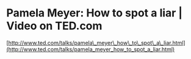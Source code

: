 <!--
id: 11550341741
link: http://tumblr.atmos.org/post/11550341741/pamela-meyer-how-to-spot-a-liar-video-on-ted-com
slug: pamela-meyer-how-to-spot-a-liar-video-on-ted-com
date: Sun Oct 16 2011 17:24:38 GMT-0700 (PDT)
publish: 2011-10-016
tags: 
title: Pamela Meyer: How to spot a liar | Video on TED.com
-->


Pamela Meyer: How to spot a liar | Video on TED.com
===================================================

[http://www.ted.com/talks/pamela\_meyer\_how\_to\_spot\_a\_liar.html](http://www.ted.com/talks/pamela_meyer_how_to_spot_a_liar.html)

